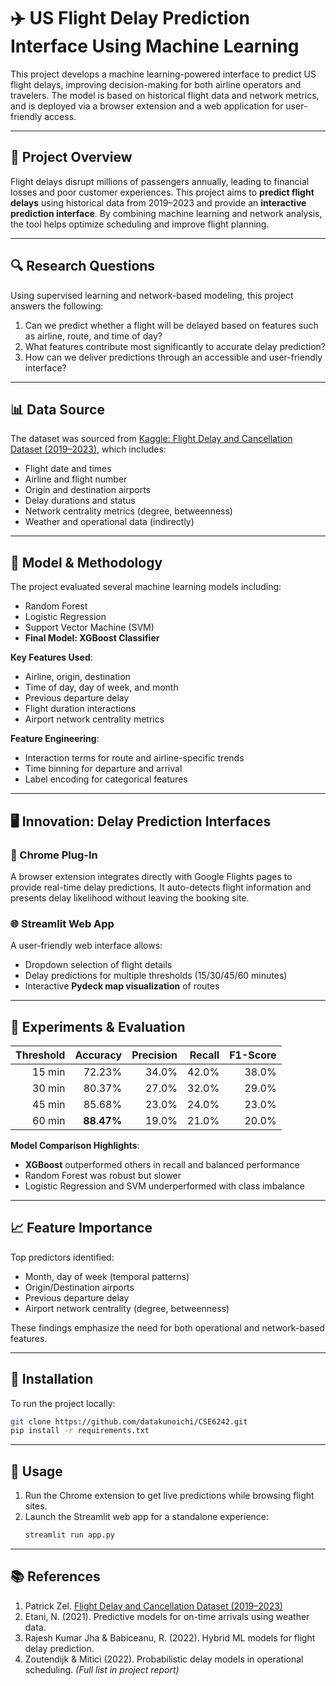 # ✈️ US Flight Delay Prediction Interface Using Machine Learning

This project develops a machine learning-powered interface to predict US flight delays, improving decision-making for both airline operators and travelers. The model is based on historical flight data and network metrics, and is deployed via a browser extension and a web application for user-friendly access.

---

## 📌 Project Overview

Flight delays disrupt millions of passengers annually, leading to financial losses and poor customer experiences. This project aims to **predict flight delays** using historical data from 2019–2023 and provide an **interactive prediction interface**. By combining machine learning and network analysis, the tool helps optimize scheduling and improve flight planning.

---

## 🔍 Research Questions

Using supervised learning and network-based modeling, this project answers the following:

1. Can we predict whether a flight will be delayed based on features such as airline, route, and time of day?
2. What features contribute most significantly to accurate delay prediction?
3. How can we deliver predictions through an accessible and user-friendly interface?

---

## 📊 Data Source

The dataset was sourced from [Kaggle: Flight Delay and Cancellation Dataset (2019–2023)](https://www.kaggle.com/datasets/patrickzel/flight-delay-and-cancellation-dataset-2019-2023), which includes:

- Flight date and times
- Airline and flight number
- Origin and destination airports
- Delay durations and status
- Network centrality metrics (degree, betweenness)
- Weather and operational data (indirectly)

---

## 🧠 Model & Methodology

The project evaluated several machine learning models including:

- Random Forest
- Logistic Regression
- Support Vector Machine (SVM)
- **Final Model: XGBoost Classifier**

**Key Features Used**:
- Airline, origin, destination
- Time of day, day of week, and month
- Previous departure delay
- Flight duration interactions
- Airport network centrality metrics

**Feature Engineering**:
- Interaction terms for route and airline-specific trends
- Time binning for departure and arrival
- Label encoding for categorical features

---

## 🖥️ Innovation: Delay Prediction Interfaces

### 🔌 Chrome Plug-In

A browser extension integrates directly with Google Flights pages to provide real-time delay predictions. It auto-detects flight information and presents delay likelihood without leaving the booking site.

### 🌐 Streamlit Web App

A user-friendly web interface allows:
- Dropdown selection of flight details
- Delay predictions for multiple thresholds (15/30/45/60 minutes)
- Interactive **Pydeck map visualization** of routes

---

## 🧪 Experiments & Evaluation

| Threshold | Accuracy   | Precision | Recall | F1-Score |
|----------:|-----------:|----------:|-------:|---------:|
| 15 min    | 72.23%     | 34.0%     | 42.0%  | 38.0%    |
| 30 min    | 80.37%     | 27.0%     | 32.0%  | 29.0%    |
| 45 min    | 85.68%     | 23.0%     | 24.0%  | 23.0%    |
| 60 min    | **88.47%** | 19.0%     | 21.0%  | 20.0%    |

**Model Comparison Highlights**:
- **XGBoost** outperformed others in recall and balanced performance
- Random Forest was robust but slower
- Logistic Regression and SVM underperformed with class imbalance

---

## 📈 Feature Importance

Top predictors identified:
- Month, day of week (temporal patterns)
- Origin/Destination airports
- Previous departure delay
- Airport network centrality (degree, betweenness)

These findings emphasize the need for both operational and network-based features.

---

## 🧪 Installation

To run the project locally:

```bash
git clone https://github.com/datakunoichi/CSE6242.git
pip install -r requirements.txt
```

---

## 🚀 Usage

1. Run the Chrome extension to get live predictions while browsing flight sites.
2. Launch the Streamlit web app for a standalone experience:
   ```bash
   streamlit run app.py
   ```

---

## 📚 References

1. Patrick Zel. [Flight Delay and Cancellation Dataset (2019–2023)](https://www.kaggle.com/datasets/patrickzel/flight-delay-and-cancellation-dataset-2019-2023)
2. Etani, N. (2021). Predictive models for on-time arrivals using weather data.
3. Rajesh Kumar Jha & Babiceanu, R. (2022). Hybrid ML models for flight delay prediction.
4. Zoutendijk & Mitici (2022). Probabilistic delay models in operational scheduling.
*(Full list in project report)*

